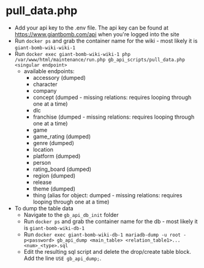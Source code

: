 # pull_data.php

- Add your api key to the .env file. The api key can be found at https://www.giantbomb.com/api when you're logged into the site
- Run `docker ps` and grab the container name for the wiki - most likely it is `giant-bomb-wiki-wiki-1`
- Run `docker exec giant-bomb-wiki-wiki-1 php /var/www/html/maintenance/run.php gb_api_scripts/pull_data.php <singular endpoint>`
  - available endpoints:
    - accessory (dumped)
    - character
    - company
    - concept (dumped - missing relations: requires looping through one at a time)
    - dlc
    - franchise (dumped - missing relations: requires looping through one at a time)
    - game
    - game_rating (dumped)
    - genre (dumped)
    - location
    - platform (dumped)
    - person
    - rating_board (dumped)
    - region (dumped)
    - release
    - theme (dumped)
    - thing (alias for object: dumped - missing relations: requires looping through one at a time)
- To dump the table data
  - Navigate to the `gb_api_db_init` folder
  - Run `docker ps` and grab the container name for the db - most likely it is `giant-bomb-wiki-db-1`
  - Run `docker exec giant-bomb-wiki-db-1 mariadb-dump -u root -p<password> gb_api_dump <main_table> <relation_table1>... <num>_<type>.sql`
  - Edit the resulting sql script and delete the drop/create table block. Add the line `USE gb_api_dump;`.
